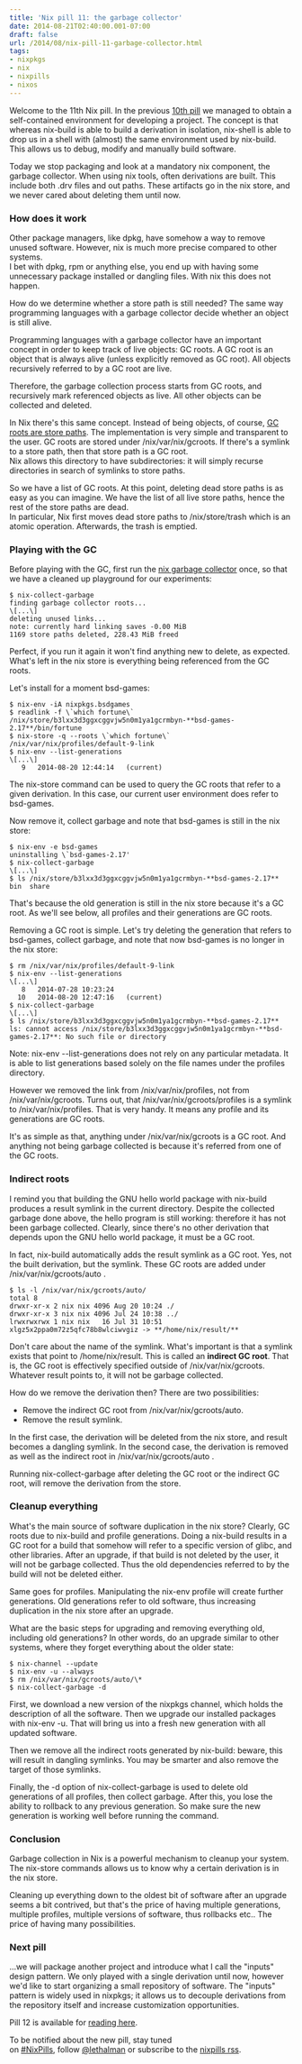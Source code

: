 ```yaml
---
title: 'Nix pill 11: the garbage collector'
date: 2014-08-21T02:40:00.001-07:00
draft: false
url: /2014/08/nix-pill-11-garbage-collector.html
tags: 
- nixpkgs
- nix
- nixpills
- nixos
---
```


Welcome to the 11th Nix pill. In the previous [10th pill](http://lethalman.blogspot.it/2014/08/nix-pill-10-developing-with-nix-shell.html) we managed to obtain a self-contained environment for developing a project. The concept is that whereas nix-build is able to build a derivation in isolation, nix-shell is able to drop us in a shell with (almost) the same environment used by nix-build. This allows us to debug, modify and manually build software.

  
Today we stop packaging and look at a mandatory nix component, the garbage collector. When using nix tools, often derivations are built. This include both .drv files and out paths. These artifacts go in the nix store, and we never cared about deleting them until now.

  

### How does it work

  
Other package managers, like dpkg, have somehow a way to remove unused software. However, nix is much more precise compared to other systems.  
I bet with dpkg, rpm or anything else, you end up with having some unnecessary package installed or dangling files. With nix this does not happen.  
  
How do we determine whether a store path is still needed? The same way programming languages with a garbage collector decide whether an object is still alive.  
  
Programming languages with a garbage collector have an important concept in order to keep track of live objects: GC roots. A GC root is an object that is always alive (unless explicitly removed as GC root). All objects recursively referred to by a GC root are live.  
  
Therefore, the garbage collection process starts from GC roots, and recursively mark referenced objects as live. All other objects can be collected and deleted.  
  
In Nix there's this same concept. Instead of being objects, of course, [GC roots are store paths](http://nixos.org/nix/manual/#ssec-gc-roots). The implementation is very simple and transparent to the user. GC roots are stored under /nix/var/nix/gcroots. If there's a symlink to a store path, then that store path is a GC root.  
Nix allows this directory to have subdirectories: it will simply recurse directories in search of symlinks to store paths.  
  
So we have a list of GC roots. At this point, deleting dead store paths is as easy as you can imagine. We have the list of all live store paths, hence the rest of the store paths are dead.  
In particular, Nix first moves dead store paths to /nix/store/trash which is an atomic operation. Afterwards, the trash is emptied.  
  

### Playing with the GC

  
Before playing with the GC, first run the [nix garbage collector](http://nixos.org/nix/manual/#sec-nix-collect-garbage) once, so that we have a cleaned up playground for our experiments:  
```
$ nix-collect-garbage
finding garbage collector roots...
\[...\]
deleting unused links...
note: currently hard linking saves -0.00 MiB
1169 store paths deleted, 228.43 MiB freed

```
Perfect, if you run it again it won't find anything new to delete, as expected.  
What's left in the nix store is everything being referenced from the GC roots.  
  
Let's install for a moment bsd-games:  
```
$ nix-env -iA nixpkgs.bsdgames
$ readlink -f \`which fortune\`
/nix/store/b3lxx3d3ggxcggvjw5n0m1ya1gcrmbyn-**bsd-games-2.17**/bin/fortune
$ nix-store -q --roots \`which fortune\`
/nix/var/nix/profiles/default-9-link
$ nix-env --list-generations
\[...\]
   9   2014-08-20 12:44:14   (current)

```
The nix-store command can be used to query the GC roots that refer to a given derivation. In this case, our current user environment does refer to bsd-games.  
  
Now remove it, collect garbage and note that bsd-games is still in the nix store:  
```
$ nix-env -e bsd-games
uninstalling \`bsd-games-2.17'
$ nix-collect-garbage
\[...\]
$ ls /nix/store/b3lxx3d3ggxcggvjw5n0m1ya1gcrmbyn-**bsd-games-2.17**
bin  share

```
That's because the old generation is still in the nix store because it's a GC root. As we'll see below, all profiles and their generations are GC roots.  
  
Removing a GC root is simple. Let's try deleting the generation that refers to bsd-games, collect garbage, and note that now bsd-games is no longer in the nix store:  
```
$ rm /nix/var/nix/profiles/default-9-link
$ nix-env --list-generations
\[...\]
   8   2014-07-28 10:23:24   
  10   2014-08-20 12:47:16   (current)
$ nix-collect-garbage
\[...\]
$ ls /nix/store/b3lxx3d3ggxcggvjw5n0m1ya1gcrmbyn-**bsd-games-2.17**
ls: cannot access /nix/store/b3lxx3d3ggxcggvjw5n0m1ya1gcrmbyn-**bsd-games-2.17**: No such file or directory

```
Note: nix-env --list-generations does not rely on any particular metadata. It is able to list generations based solely on the file names under the profiles directory.  
  
However we removed the link from /nix/var/nix/profiles, not from /nix/var/nix/gcroots. Turns out, that /nix/var/nix/gcroots/profiles is a symlink to /nix/var/nix/profiles. That is very handy. It means any profile and its generations are GC roots.  
  
It's as simple as that, anything under /nix/var/nix/gcroots is a GC root. And anything not being garbage collected is because it's referred from one of the GC roots.  
  

### Indirect roots

  
I remind you that building the GNU hello world package with nix-build produces a result symlink in the current directory. Despite the collected garbage done above, the hello program is still working: therefore it has not been garbage collected. Clearly, since there's no other derivation that depends upon the GNU hello world package, it must be a GC root.  
  
In fact, nix-build automatically adds the result symlink as a GC root. Yes, not the built derivation, but the symlink. These GC roots are added under /nix/var/nix/gcroots/auto .  
```
$ ls -l /nix/var/nix/gcroots/auto/
total 8
drwxr-xr-x 2 nix nix 4096 Aug 20 10:24 ./
drwxr-xr-x 3 nix nix 4096 Jul 24 10:38 ../
lrwxrwxrwx 1 nix nix   16 Jul 31 10:51 xlgz5x2ppa0m72z5qfc78b8wlciwvgiz -> **/home/nix/result/**

```
Don't care about the name of the symlink. What's important is that a symlink exists that point to /home/nix/result. This is called an **indirect GC root**. That is, the GC root is effectively specified outside of /nix/var/nix/gcroots. Whatever result points to, it will not be garbage collected.  
  
How do we remove the derivation then? There are two possibilities:  

*   Remove the indirect GC root from /nix/var/nix/gcroots/auto.
*   Remove the result symlink.

In the first case, the derivation will be deleted from the nix store, and result becomes a dangling symlink. In the second case, the derivation is removed as well as the indirect root in /nix/var/nix/gcroots/auto .

Running nix-collect-garbage after deleting the GC root or the indirect GC root, will remove the derivation from the store.

  

### Cleanup everything

  
What's the main source of software duplication in the nix store? Clearly, GC roots due to nix-build and profile generations. Doing a nix-build results in a GC root for a build that somehow will refer to a specific version of glibc, and other libraries. After an upgrade, if that build is not deleted by the user, it will not be garbage collected. Thus the old dependencies referred to by the build will not be deleted either.  
  
Same goes for profiles. Manipulating the nix-env profile will create further generations. Old generations refer to old software, thus increasing duplication in the nix store after an upgrade.  
  
What are the basic steps for upgrading and removing everything old, including old generations? In other words, do an upgrade similar to other systems, where they forget everything about the older state:  
```
$ nix-channel --update
$ nix-env -u --always
$ rm /nix/var/nix/gcroots/auto/\*
$ nix-collect-garbage -d

```
First, we download a new version of the nixpkgs channel, which holds the description of all the software. Then we upgrade our installed packages with nix-env -u. That will bring us into a fresh new generation with all updated software.  
  
Then we remove all the indirect roots generated by nix-build: beware, this will result in dangling symlinks. You may be smarter and also remove the target of those symlinks.  
  
Finally, the \-d option of nix-collect-garbage is used to delete old generations of all profiles, then collect garbage. After this, you lose the ability to rollback to any previous generation. So make sure the new generation is working well before running the command.  
  

### Conclusion

  

Garbage collection in Nix is a powerful mechanism to cleanup your system. The nix-store commands allows us to know why a certain derivation is in the nix store.  
  
Cleaning up everything down to the oldest bit of software after an upgrade seems a bit contrived, but that's the price of having multiple generations, multiple profiles, multiple versions of software, thus rollbacks etc.. The price of having many possibilities.  

  

### Next pill

  
...we will package another project and introduce what I call the "inputs" design pattern. We only played with a single derivation until now, however we'd like to start organizing a small repository of software. The "inputs" pattern is widely used in nixpkgs; it allows us to decouple derivations from the repository itself and increase customization opportunities.  
  
Pill 12 is available for [reading here](http://lethalman.blogspot.it/2014/08/nix-pill-12-inputs-design-pattern.html).  
  

To be notified about the new pill, stay tuned on [#NixPills](https://twitter.com/search?src=typd&q=%23NixPills), follow [@lethalman](https://twitter.com/lethalman) or subscribe to the [nixpills rss](http://lethalman.blogspot.com/feeds/posts/default/-/nixpills).